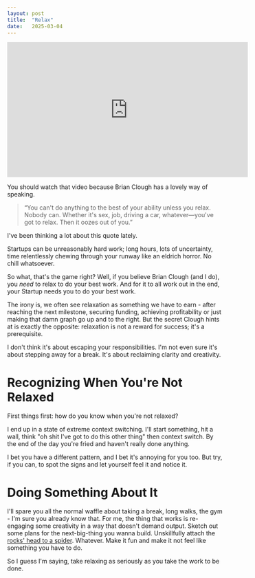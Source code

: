 ```yaml
---
layout: post
title:  "Relax"
date:   2025-03-04
---
```


<iframe width="560" height="315" src="https://www.youtube.com/embed/fAzkSor2etc?si=sTLALZTdqQ9iIg_i" title="YouTube video player" frameborder="0" allow="accelerometer; autoplay; clipboard-write; encrypted-media; gyroscope; picture-in-picture; web-share" referrerpolicy="strict-origin-when-cross-origin" allowfullscreen></iframe>

You should watch that video because Brian Clough has a lovely way of speaking.

> “You can't do anything to the best of your ability unless you relax. Nobody can. Whether it's sex, job, driving a car, whatever—you've got to relax. Then it oozes out of you.”

I've been thinking a lot about this quote lately. 

Startups can be unreasonably hard work; long hours, lots of uncertainty, time relentlessly chewing through your runway like an eldrich horror. No chill whatsoever.

So what, that's the game right? Well, if you believe Brian Clough (and I do), you _need_ to relax to do your best work. And for it to all work out in the end, your Startup needs you to do your best work.

The irony is, we often see relaxation as something we have to earn - after reaching the next milestone, securing funding, achieving profitability or just making that damn graph go up and to the right. But the secret Clough hints at is exactly the opposite: relaxation is not a reward for success; it's a prerequisite.

I don't think it's about escaping your responsibilities. I'm not even sure it's about stepping away for a break. It's about reclaiming clarity and creativity. 

# Recognizing When You're Not Relaxed

First things first: how do you know when you're not relaxed? 

I end up in a state of extreme context switching. I'll start something, hit a wall, think "oh shit I've got to do this other thing" then context switch. By the end of the day you're fried and haven't really done anything. 

I bet you have a different pattern, and I bet it's annoying for you too. But try, if you can, to spot the signs and let yourself feel it and notice it.

# Doing Something About It

I'll spare you all the normal waffle about taking a break, long walks, the gym - I'm sure you already know that. For me, the thing that works is re-engaging some creativity in a way that doesn't demand output. Sketch out some plans for the next-big-thing you wanna build. Unskillfully attach the [rocks' head to a spider](https://makerworld.com/en/models/665948-articulated-rock-head-spider#profileId-593457). Whatever. Make it fun and make it not feel like something you have to do.

So I guess I'm saying, take relaxing as seriously as you take the work to be done.

